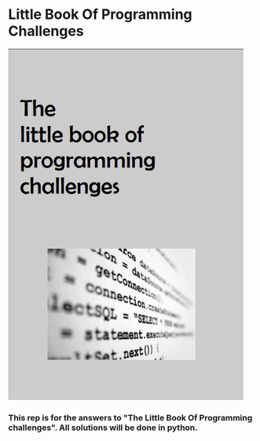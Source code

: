 # Little Book Of Programming Challenges

![Photo of the book](/readme%20images/Cover.JPG)

### This rep is for the answers to "The Little Book Of Programming challenges". All solutions will be done in python.
